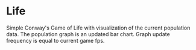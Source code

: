 # Life
Simple Conway's Game of Life with visualization of the current population data. The population graph is an updated bar chart. Graph update frequency is equal to current game fps.
